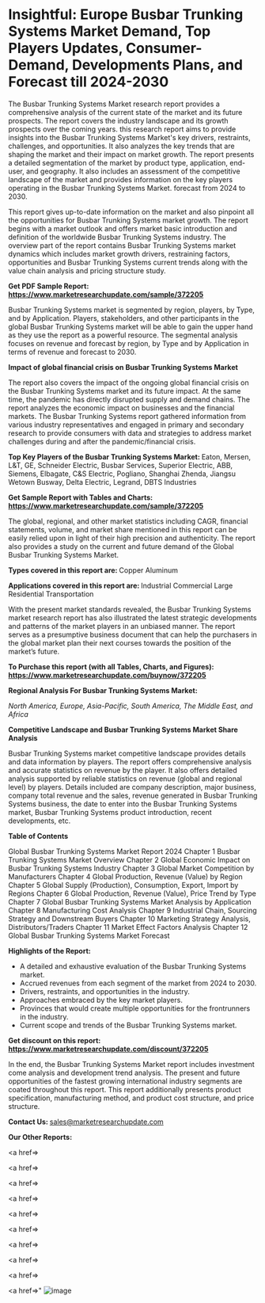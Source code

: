 # Insightful: Europe Busbar Trunking Systems Market Demand, Top Players Updates, Consumer-Demand, Developments Plans, and Forecast till 2024-2030

The Busbar Trunking Systems Market research report provides a comprehensive analysis of the current state of the market and its future prospects. The report covers the industry landscape and its growth prospects over the coming years. this research report aims to provide insights into the Busbar Trunking Systems Market's key drivers, restraints, challenges, and opportunities. It also analyzes the key trends that are shaping the market and their impact on market growth. The report presents a detailed segmentation of the market by product type, application, end-user, and geography. It also includes an assessment of the competitive landscape of the market and provides information on the key players operating in the Busbar Trunking Systems Market. forecast from 2024 to 2030.

This report gives up-to-date information on the market and also pinpoint all the opportunities for Busbar Trunking Systems market growth. The report begins with a market outlook and offers market basic introduction and definition of the worldwide Busbar Trunking Systems industry. The overview part of the report contains Busbar Trunking Systems market dynamics which includes market growth drivers, restraining factors, opportunities and Busbar Trunking Systems current trends along with the value chain analysis and pricing structure study.

<strong><b>Get PDF Sample Report: <a href=https://www.marketresearchupdate.com/sample/372205>https://www.marketresearchupdate.com/sample/372205</a></b></strong>

Busbar Trunking Systems market is segmented by region, players, by Type, and by Application. Players, stakeholders, and other participants in the global Busbar Trunking Systems market will be able to gain the upper hand as they use the report as a powerful resource. The segmental analysis focuses on revenue and forecast by region, by Type and by Application in terms of revenue and forecast to 2030.

<strong><b>Impact of global financial crisis on Busbar Trunking Systems Market</b></strong>

The report also covers the impact of the ongoing global financial crisis on the Busbar Trunking Systems market and its future impact. At the same time, the pandemic has directly disrupted supply and demand chains. The report analyzes the economic impact on businesses and the financial markets. The Busbar Trunking Systems report gathered information from various industry representatives and engaged in primary and secondary research to provide consumers with data and strategies to address market challenges during and after the pandemic/financial crisis.

<strong><b>Top Key Players of the Busbar Trunking Systems Market:
</b></strong>Eaton, Mersen, L&T, GE, Schneider Electric, Busbar Services, Superior Electric, ABB, Siemens, Elbagate, C&S Electric, Pogliano, Shanghai Zhenda, Jiangsu Wetown Busway, Delta Electric, Legrand, DBTS Industries<strong><b>
</b></strong>

<strong><b>Get Sample Report with Tables and Charts: <a href=https://www.marketresearchupdate.com/sample/372205>https://www.marketresearchupdate.com/sample/372205</a></b></strong>

The global, regional, and other market statistics including CAGR, financial statements, volume, and market share mentioned in this report can be easily relied upon in light of their high precision and authenticity. The report also provides a study on the current and future demand of the Global Busbar Trunking Systems Market.

<strong><b>Types covered in this report are:
</b></strong>Copper
Aluminum<strong><b>
</b></strong>

<strong><b>Applications covered in this report are:
</b></strong>Industrial
Commercial
Large Residential
Transportation<strong><b>
</b></strong>

With the present market standards revealed, the Busbar Trunking Systems market research report has also illustrated the latest strategic developments and patterns of the market players in an unbiased manner. The report serves as a presumptive business document that can help the purchasers in the global market plan their next courses towards the position of the market’s future.

<strong><b>To Purchase this report (with all Tables, Charts, and Figures): <a href=https://www.marketresearchupdate.com/buynow/372205>https://www.marketresearchupdate.com/buynow/372205</a></b></strong>

<strong><b>Regional Analysis For Busbar Trunking Systems Market:</b></strong>

<em><i>North America, Europe, Asia-Pacific, South America, The Middle East, and Africa</i></em>

<strong><b>Competitive Landscape and Busbar Trunking Systems Market Share Analysis</b></strong>

Busbar Trunking Systems market competitive landscape provides details and data information by players. The report offers comprehensive analysis and accurate statistics on revenue by the player. It also offers detailed analysis supported by reliable statistics on revenue (global and regional level) by players. Details included are company description, major business, company total revenue and the sales, revenue generated in Busbar Trunking Systems business, the date to enter into the Busbar Trunking Systems market, Busbar Trunking Systems product introduction, recent developments, etc.

<strong><b>Table of Contents</b></strong>

Global Busbar Trunking Systems Market Report 2024
Chapter 1 Busbar Trunking Systems Market Overview
Chapter 2 Global Economic Impact on Busbar Trunking Systems Industry
Chapter 3 Global Market Competition by Manufacturers
Chapter 4 Global Production, Revenue (Value) by Region
Chapter 5 Global Supply (Production), Consumption, Export, Import by Regions
Chapter 6 Global Production, Revenue (Value), Price Trend by Type
Chapter 7 Global Busbar Trunking Systems Market Analysis by Application
Chapter 8 Manufacturing Cost Analysis
Chapter 9 Industrial Chain, Sourcing Strategy and Downstream Buyers
Chapter 10 Marketing Strategy Analysis, Distributors/Traders
Chapter 11 Market Effect Factors Analysis
Chapter 12 Global Busbar Trunking Systems Market Forecast

<strong><b>Highlights of the Report:</b></strong>

- A detailed and exhaustive evaluation of the Busbar Trunking Systems market.
- Accrued revenues from each segment of the market from 2024 to 2030.
- Drivers, restraints, and opportunities in the industry.
- Approaches embraced by the key market players.
- Provinces that would create multiple opportunities for the frontrunners in the industry.
- Current scope and trends of the Busbar Trunking Systems market.

<strong><b>Get discount on this report: <a href=https://www.marketresearchupdate.com/discount/372205>https://www.marketresearchupdate.com/discount/372205</a></b></strong>

In the end, the Busbar Trunking Systems Market report includes investment come analysis and development trend analysis. The present and future opportunities of the fastest growing international industry segments are coated throughout this report. This report additionally presents product specification, manufacturing method, and product cost structure, and price structure.

<strong><b>Contact Us:
</b></strong>sales@marketresearchupdate.com

<strong>Our Other Reports:</strong>

<a href=></a>

<a href=></a>

<a href=></a>

<a href=></a>

<a href=></a>

<a href=></a>

<a href=></a>

<a href=></a>

<a href=></a>

<a href=></a>"
![image](https://github.com/Gayatrikarjule/Market-Analysis-360/assets/97346546/0bdd5da2-f3b8-465d-8aef-df72649b9a88)
